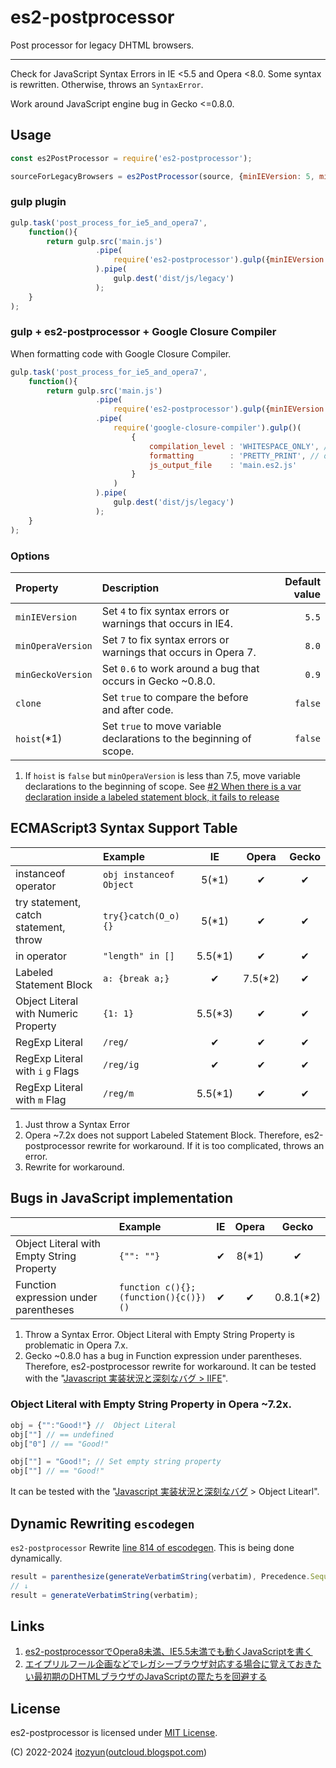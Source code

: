# es2-postprocessor

Post processor for legacy DHTML browsers.

---

Check for JavaScript Syntax Errors in IE <5.5 and Opera <8.0. Some syntax is rewritten. Otherwise, throws an `SyntaxError`.

Work around JavaScript engine bug in Gecko <=0.8.0.

## Usage

~~~js
const es2PostProcessor = require('es2-postprocessor');

sourceForLegacyBrowsers = es2PostProcessor(source, {minIEVersion: 5, minOperaVersion: 7, minGeckoVersion: 0.6});
~~~

### gulp plugin

~~~js
gulp.task('post_process_for_ie5_and_opera7',
    function(){
        return gulp.src('main.js')
                   .pipe(
                       require('es2-postprocessor').gulp({minIEVersion: 5, minOperaVersion: 7, minGeckoVersion: 0.6})
                   ).pipe(
                       gulp.dest('dist/js/legacy')
                   );
    }
);
~~~

### gulp + es2-postprocessor + Google Closure Compiler

When formatting code with Google Closure Compiler.

~~~js
gulp.task('post_process_for_ie5_and_opera7',
    function(){
        return gulp.src('main.js')
                   .pipe(
                       require('es2-postprocessor').gulp({minIEVersion: 5, minOperaVersion: 7, minGeckoVersion: 0.6})
                   .pipe(
                       require('google-closure-compiler').gulp()(
                           {
                               compilation_level : 'WHITESPACE_ONLY', // Prevent replacing labeled blocks.
                               formatting        : 'PRETTY_PRINT', // or 'SINGLE_QUOTES'
                               js_output_file    : 'main.es2.js'
                           }
                       )
                   ).pipe(
                       gulp.dest('dist/js/legacy')
                   );
    }
);
~~~

### Options

| Property              | Description                                                         | Default value |
|:----------------------|:--------------------------------------------------------------------|--------------:|
| `minIEVersion`        | Set `4` to fix syntax errors or warnings that occurs in IE4.        | `5.5`         |
| `minOperaVersion`     | Set `7` to fix syntax errors or warnings that occurs in Opera 7.    | `8.0`         |
| `minGeckoVersion`     | Set `0.6` to work around a bug that occurs in Gecko ~0.8.0.         | `0.9`         |
| `clone`               | Set `true` to compare the before and after code.                    | `false`       |
| `hoist`(*1)           | Set `true` to move variable declarations to the beginning of scope. | `false`       |

1. If `hoist` is `false` but `minOperaVersion` is less than 7.5, move variable declarations to the beginning of scope. See [#2 When there is a var declaration inside a labeled statement block, it fails to release](https://github.com/ECMAScript2/es2-postprocessor/issues/2)

## ECMAScript3 Syntax Support Table

|                                             | Example                              | IE      | Opera   | Gecko |
|:--------------------------------------------|:-------------------------------------|:-------:|:-------:|:-----:|
| instanceof operator                         | `obj instanceof Object`              | 5(*1)   | ✔      | ✔    |
| try statement, catch statement, throw       | `try{}catch(O_o){}`                  | 5(*1)   | ✔      | ✔    |
| in operator                                 | `"length" in []`                     | 5.5(*1) | ✔      | ✔    |
| Labeled Statement Block                     | `a: {break a;}`                      | ✔      | 7.5(*2) | ✔    |
| Object Literal with Numeric Property        | `{1: 1}`                             | 5.5(*3) | ✔      | ✔    |
| RegExp Literal                              | `/reg/`                              | ✔      | ✔      | ✔    |
| RegExp Literal with `i` `g` Flags           | `/reg/ig`                            | ✔      | ✔      | ✔    |
| RegExp Literal with `m` Flag                | `/reg/m`                             | 5.5(*1) | ✔      | ✔    |

1. Just throw a Syntax Error
2. Opera ~7.2x does not support Labeled Statement Block. Therefore, es2-postprocessor rewrite for workaround. If it is too complicated, throws an error.
3. Rewrite for workaround.

## Bugs in JavaScript implementation

|                                           | Example                              | IE | Opera | Gecko     |
|:------------------------------------------|:-------------------------------------|:--:|:-----:|:---------:|
| Object Literal with Empty String Property | `{"": ""}`                           | ✔ | 8(*1) | ✔        |
| Function expression under parentheses     | `function c(){};(function(){c()})()` | ✔ | ✔    | 0.8.1(*2) |

1. Throw a Syntax Error. Object Literal with Empty String Property is problematic in Opera 7.x.
2. Gecko ~0.8.0 has a bug in Function expression under parentheses. Therefore, es2-postprocessor rewrite for workaround. It can be tested with the "[Javascript 実装状況と深刻なバグ > IIFE](https://itozyun.github.io/web-doc-base/test/javascript-implementation.html#iife)".

### Object Literal with Empty String Property in Opera ~7.2x.

~~~js
obj = {"":"Good!"} //  Object Literal
obj[""] // == undefined
obj["0"] // == "Good!"

obj[""] = "Good!"; // Set empty string property
obj[""] // == "Good!"
~~~
It can be tested with the "[Javascript 実装状況と深刻なバグ](https://itozyun.github.io/web-doc-base/test/javascript-implementation.html) > Object Litearl".

## Dynamic Rewriting `escodegen`

`es2-postprocessor` Rewrite [line 814 of escodegen](https://github.com/estools/escodegen/blob/7a48a218cff99cd38e38e54ac8f310196314702e/escodegen.js#L814). This is being done dynamically.

~~~js
result = parenthesize(generateVerbatimString(verbatim), Precedence.Sequence, precedence);
// ↓
result = generateVerbatimString(verbatim);
~~~

## Links

1. [es2-postprocessorでOpera8未満、IE5.5未満でも動くJavaScriptを書く](//outcloud.blogspot.com/2022/11/es2-postprocessor.html)
2. [エイプリルフール企画などでレガシーブラウザ対応する場合に覚えておきたい最初期のDHTMLブラウザのJavaScriptの罠たちを回避する](//outcloud.blogspot.com/2022/12/support-early-dhtml-browsers.html)

## License

es2-postprocessor is licensed under [MIT License](https://opensource.org/licenses/MIT).

(C) 2022-2024 [itozyun](https://github.com/itozyun)([outcloud.blogspot.com](//outcloud.blogspot.com/))
